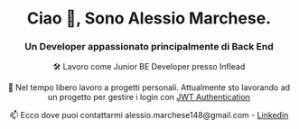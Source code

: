<h1 align="center">Ciao 👋, Sono Alessio Marchese.</h1>
<h3 align="center">Un Developer appassionato principalmente di Back End</h3>

<p align="center">
  🛠️ Lavoro come Junior BE Developer presso Inflead
</p>
<p align="center">
  🌱 Nel tempo libero lavoro a progetti personali.
  Attualmente sto lavorando ad un progetto per gestire i login con <a href="https://github.com/Alessio-Marchese/JwtAuth">JWT Authentication</a>
</p>
<p align="center">
  📫 Ecco dove puoi contattarmi alessio.marchese148@gmail.com - <a href="https://www.linkedin.com/in/alessio-marchese-0b29492a3">Linkedin</a>
</p>
